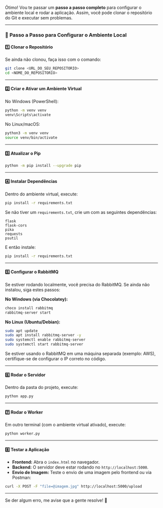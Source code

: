 Ótimo! Vou te passar um **passo a passo completo** para configurar o ambiente local e rodar a aplicação. Assim, você pode clonar o repositório do Git e executar sem problemas.

---

### 🔧 **Passo a Passo para Configurar o Ambiente Local**

#### **1️⃣ Clonar o Repositório**
Se ainda não clonou, faça isso com o comando:
```sh
git clone <URL_DO_SEU_REPOSITORIO>
cd <NOME_DO_REPOSITORIO>
```

---

#### **2️⃣ Criar e Ativar um Ambiente Virtual**
No Windows (PowerShell):
```sh
python -m venv venv
venv\Scripts\activate
```
No Linux/macOS:
```sh
python3 -m venv venv
source venv/bin/activate
```

---

#### **3️⃣ Atualizar o Pip**
```sh
python -m pip install --upgrade pip
```

---

#### **4️⃣ Instalar Dependências**
Dentro do ambiente virtual, execute:
```sh
pip install -r requirements.txt
```
Se não tiver um `requirements.txt`, crie um com as seguintes dependências:
```
flask
flask-cors
pika
requests
psutil
```
E então instale:
```sh
pip install -r requirements.txt
```

---

#### **5️⃣ Configurar o RabbitMQ**
Se estiver rodando localmente, você precisa do RabbitMQ. Se ainda não instalou, siga estes passos:

**No Windows (via Chocolatey):**
```sh
choco install rabbitmq
rabbitmq-server start
```

**No Linux (Ubuntu/Debian):**
```sh
sudo apt update
sudo apt install rabbitmq-server -y
sudo systemctl enable rabbitmq-server
sudo systemctl start rabbitmq-server
```

Se estiver usando o RabbitMQ em uma máquina separada (exemplo: AWS), certifique-se de configurar o IP correto no código.

---

#### **6️⃣ Rodar o Servidor**
Dentro da pasta do projeto, execute:
```sh
python app.py
```

---

#### **7️⃣ Rodar o Worker**
Em outro terminal (com o ambiente virtual ativado), execute:
```sh
python worker.py
```

---

#### **8️⃣ Testar a Aplicação**
- **Frontend:** Abra o `index.html` no navegador.
- **Backend:** O servidor deve estar rodando no `http://localhost:5000`.
- **Envio de Imagem:** Teste o envio de uma imagem pelo frontend ou via Postman:
```sh
curl -X POST -F "file=@imagem.jpg" http://localhost:5000/upload
```

---

Se der algum erro, me avise que a gente resolve! 🚀
